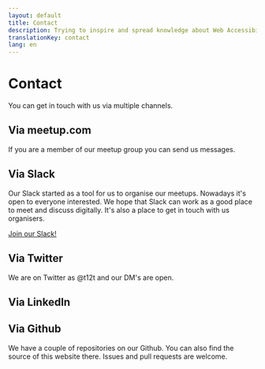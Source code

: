 ```yaml
---
layout: default
title: Contact
description: Trying to inspire and spread knowledge about Web Accessibility
translationKey: contact
lang: en
---
```


# Contact

You can get in touch with us via multiple channels.

## Via meetup.com

If you are a member of our meetup group you can send us messages.

## Via Slack

Our Slack started as a tool for us to organise our meetups. Nowadays it's open to everyone interested. We hope that Slack can work as a good place to meet and discuss digitally. It's also a place to get in touch with us organisers.

[Join our Slack!](https://join.slack.com/t/t12t/shared_invite/enQtNjA5NDYyOTExNjY4LTFjYmQ3MmI4N2I0YTIyZjgzMmMxMWYxNjNhYTJlNDM3Zjk3NmNhNjA1NTFiZWI5ZmZmYmE4NjRmMDIzNDUwNTE)

## Via Twitter

We are on Twitter as @t12t and our DM's are open.

## Via LinkedIn

## Via Github

We have a couple of repositories on our Github. You can also find the source of this website there. Issues and pull requests are welcome.
